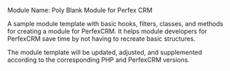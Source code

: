 Module Name: Poly Blank Module for Perfex CRM

A sample module template with basic hooks, filters, classes, and methods for creating a module for PerfexCRM. It helps module developers for PerfexCRM save time by not having to recreate basic structures.

The module template will be updated, adjusted, and supplemented according to the corresponding PHP and PerfexCRM versions.
